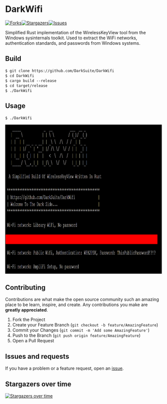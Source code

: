 # DarkWifi

[![Forks][forks-shield]][forks-url][![Stargazers][stars-shield]][stars-url][![Issues][issues-shield]][issues-url]

Simplified Rust implementation of the WirelessKeyView tool from the Windows sysinternals toolkit. Used to extract the WiFi networks, authentication standards, and passwords from Windows systems.


<!-- ROADMAP -->
## Build
```console
$ git clone https://github.com/DarkSuite/DarkWifi
$ cd DarkWifi
$ cargo build --release
$ cd target/release
$ ./DarkWifi 
```

<!-- ROADMAP -->
## Usage
```console
$ ./DarkWifi 
```

<p align="center">
  <a href="https://github.com/RioSec/nessusview">
    <img src="images/dw.png" alt="darkwifi" width="800" height="480">
  </a>

<!-- CONTRIBUTING -->
## Contributing

Contributions are what make the open source community such an amazing place to be learn, inspire, and create. Any contributions you make are **greatly appreciated**.

1. Fork the Project
2. Create your Feature Branch (`git checkout -b feature/AmazingFeature`)
3. Commit your Changes (`git commit -m 'Add some AmazingFeature'`)
4. Push to the Branch (`git push origin feature/AmazingFeature`)
5. Open a Pull Request

<!-- ISSUES AND REQUESTS -->
## Issues and requests

If you have a problem or a feature request, open an [issue](https://github.com/DarkSuite/DarkWifi/issues).

<!-- STARGAZERS -->

## Stargazers over time

[![Stargazers over time](https://starchart.cc/DarkSuite/DarkWifi.svg)](https://starchart.cc/DarkSuite/DarkWifi)

<!-- MARKDOWN LINKS & IMAGES -->
<!-- https://www.markdownguide.org/basic-syntax/#reference-style-links -->
[contributors-shield]: https://img.shields.io/github/contributors/DarkSuite/DarkWifi.svg?style=for-the-badge
[contributors-url]: https://github.com/DarkSuite/DarkWifi/graphs/contributors
[forks-shield]: https://img.shields.io/github/forks/DarkSuite/DarkWifi.svg?style=for-the-badge
[forks-url]: https://github.com/DarkSuite/DarkWifi/network/members
[stars-shield]: https://img.shields.io/github/stars/DarkSuite/DarkWifi.svg?style=for-the-badge
[stars-url]: https://github.com/DarkSuite/DarkWifi/stargazers
[issues-shield]: https://img.shields.io/github/issues/DarkSuite/DarkWifi.svg?style=for-the-badge
[issues-url]: https://github.com/DarkSuite/DarkWifi/issues
[license-shield]: https://img.shields.io/github/license/DarkSuite/DarkWifi.svg?style=for-the-badge
[license-url]: https://github.com/DarkSuite/DarkWifi/blob/master/LICENSE
